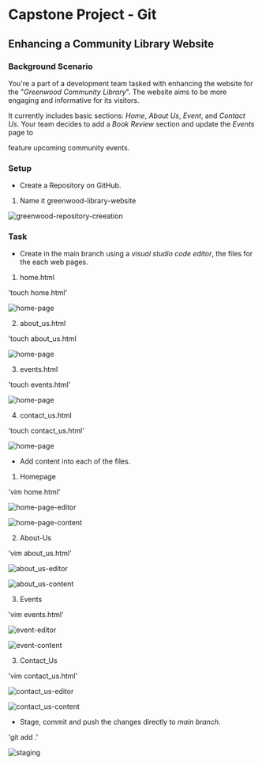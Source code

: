 # Capstone Project - Git

## Enhancing a Community Library Website

### Background Scenario

You're a part of a development team tasked with enhancing the website for the "*Greenwood Community Library*". The website aims to be more engaging and informative for its visitors.

It currently includes basic sections: *Home*, *About Us*, *Event*, and *Contact Us*. Your team decides to add a *Book Review* section and update the *Events* page to 

feature upcoming community events.


### Setup

- Create a Repository on GitHub.

1. Name it greenwood-library-website

![greenwood-repository-creeation](greenwood-repo.JPG)

### Task 

- Create in the main branch using a *visual studio code editor*, the files for the each web pages.

1. home.html

'touch home.html'

![home-page](home.JPG)

2. about_us.html

'touch about_us.html

![home-page](about_us.JPG)

3. events.html

'touch events.html'

![home-page](events.JPG)

4. contact_us.html

'touch contact_us.html'

![home-page](contact_us.JPG)

- Add content into each of the files.

1. Homepage

'vim home.html'

![home-page-editor](home-editor.JPG)

![home-page-content](homepage-content.JPG)


2. About-Us

'vim about_us.html'

![about_us-editor](about_us-editor.JPG)

![about_us-content](about_us-content.JPG)


3. Events

'vim events.html'

![event-editor](event-editor.JPG)

![event-content](event-content.JPG)


3. Contact_Us

'vim contact_us.html'

![contact_us-editor](contact_us-editor.JPG)

![contact_us-content](contact_us-content.JPG)


- Stage, commit and push the changes directly to *main branch*.

'git add .'

![staging](main-website-changes.JPG)

